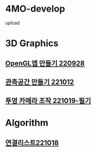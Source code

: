 # 4MO-develop
 upload

# 3D Graphics
## [OpenGL앱 만들기 220928](https://github.com/SR4MO/4MO-develop/wiki/3Dgraphics_220928)  
## [관측공간 만들기 221012](https://github.com/SR4MO/4MO-develop/wiki/3Dgraphics_221012)  
## [투영 카메라 조작 221019-필기](https://github.com/SR4MO/4MO-develop/wiki/3Dgraphics_memo_221019)

# Algorithm
## [연결리스트221018](https://github.com/SR4MO/4MO-develop/wiki/Algorithm_lec_LinkedList_221018)
